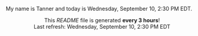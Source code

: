 My name is Tanner and today is Wednesday, September 10, 2:30 PM EDT.

<p align="center">This <i>README</i> file is generated <b>every 3 hours</b>!</br>Last refresh: Wednesday, September 10, 2:30 PM EDT<br /></p>
